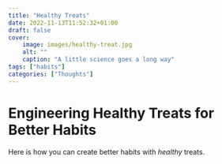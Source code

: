 ```yaml
---
title: "Healthy Treats"
date: 2022-11-13T11:52:32+01:00
draft: false
cover:
    image: images/healthy-treat.jpg
    alt: ""
    caption: "A little science goes a long way"
tags: ["habits"]
categories: ["Thoughts"]
---
```


# Engineering Healthy Treats for Better Habits

Here is how you can create better habits with _healthy_ treats. 

